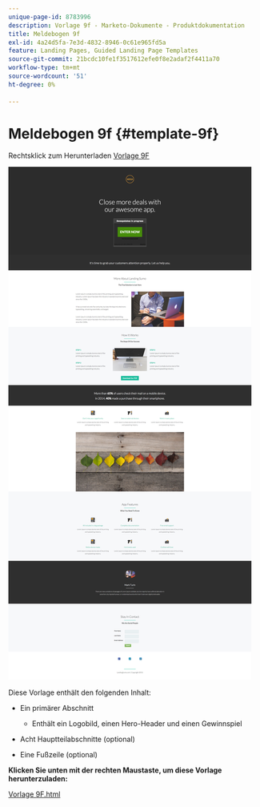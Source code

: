 ```yaml
---
unique-page-id: 8783996
description: Vorlage 9f - Marketo-Dokumente - Produktdokumentation
title: Meldebogen 9f
exl-id: 4a24d5fa-7e3d-4832-8946-0c61e965fd5a
feature: Landing Pages, Guided Landing Page Templates
source-git-commit: 21bcdc10fe1f3517612efe0f8e2adaf2f4411a70
workflow-type: tm+mt
source-wordcount: '51'
ht-degree: 0%

---
```


# Meldebogen 9f {#template-9f}

Rechtsklick zum Herunterladen [Vorlage 9F](https://experienceleague.adobe.com/landing/marketo/lp-templates/template-9f.html)

![](assets/image2015-7-28-16-3a1-3a25.png)

Diese Vorlage enthält den folgenden Inhalt:

* Ein primärer Abschnitt

   * Enthält ein Logobild, einen Hero-Header und einen Gewinnspiel

* Acht Hauptteilabschnitte (optional)
* Eine Fußzeile (optional)

**Klicken Sie unten mit der rechten Maustaste, um diese Vorlage herunterzuladen:**

[Vorlage 9F.html](https://experienceleague.adobe.com/landing/marketo/lp-templates/template-9f.html)
